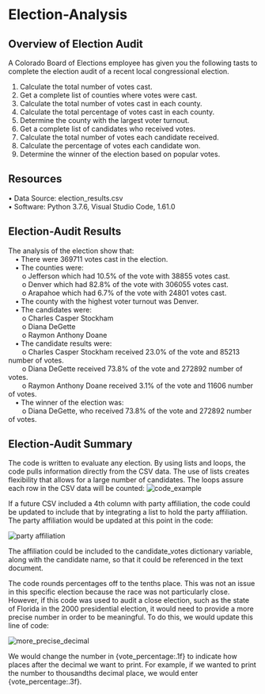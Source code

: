 # Election-Analysis

## Overview of Election Audit

A Colorado Board of Elections employee has given you the following tasts to complete the election audit of a recent local congressional election.
1. Calculate the total number of votes cast.
2. Get a complete list of counties where votes were cast.
3. Calculate the total number of votes cast in each county.
4. Calculate the total percentage of votes cast in each county.
5. Determine the county with the largest voter turnout.
6. Get a complete list of candidates who received votes.
7. Calculate the total number of votes each candidate received.
8. Calculate the percentage of votes each candidate won.
9. Determine the winner of the election based on popular votes.

## Resources
•	Data Source: election_results.csv <br>
• Software: Python 3.7.6, Visual Studio Code, 1.61.0

## Election-Audit Results
The analysis of the election show that:<br>
&emsp;•	There were 369711 votes cast in the election.<br>
&emsp;• The counties were:<br>
&emsp;&emsp;o	Jefferson which had 10.5% of the vote with 38855 votes cast.<br>
&emsp;&emsp;o	Denver which had 82.8% of the vote with 306055 votes cast.<br>
&emsp;&emsp;o	Arapahoe which had 6.7% of the vote with 24801 votes cast.<br>
&emsp;• The county with the highest voter turnout was Denver.<br>
&emsp;• The candidates were:<br>
&emsp;&emsp;o	Charles Casper Stockham<br>
&emsp;&emsp;o	Diana DeGette<br>
&emsp;&emsp;o	Raymon Anthony Doane<br>
&emsp;•	The candidate results were:<br>
&emsp;&emsp;o	Charles Casper Stockham received 23.0% of the vote and 85213 number of votes.<br>
&emsp;&emsp;o	Diana DeGette received 73.8% of the vote and 272892 number of votes.<br>
&emsp;&emsp;o	Raymon Anthony Doane received 3.1% of the vote and 11606 number of votes.<br>
&emsp;•	The winner of the election was:<br>
&emsp;&emsp;o	Diana DeGette, who received 73.8% of the vote and 272892 number of votes.

## Election-Audit Summary
The code is written to evaluate any election. By using lists and loops, the code pulls information directly from the CSV data. The use of lists creates flexibility that allows for a large number of candidates. The loops assure each row in the CSV data will be counted:
![code_example](https://user-images.githubusercontent.com/24308495/136892611-b3a1e5ba-3de1-4dde-8b3c-c989796e1074.PNG)


If a future CSV included a 4th column with party affiliation, the code could be updated to include that by integrating a list to hold the party affiliation. The party affiliation would be updated at this point in the code:

![party affiliation](https://user-images.githubusercontent.com/24308495/136894622-6170f344-e153-484c-92e8-4fc54f788956.PNG)

The affiliation could be included to the candidate_votes dictionary variable, along with the candidate name, so that it could be referenced in the text document.


The code rounds percentages off to the tenths place. This was not an issue in this specific election because the race was not particularly close. However, if this code was used to audit a close election, such as the state of Florida in the 2000 presidential election, it would need to provide a more precise number in order to be meaningful. To do this, we would update this line of code:

![more_precise_decimal](https://user-images.githubusercontent.com/24308495/136896133-a7fea85f-39e8-4aec-ad9a-9c6f8c8518be.PNG)

We would change the number in {vote_percentage:.1f} to indicate how places after the decimal we want to print. For example, if we wanted to print the number to thousandths decimal place, we would enter {vote_percentage:.3f}.


